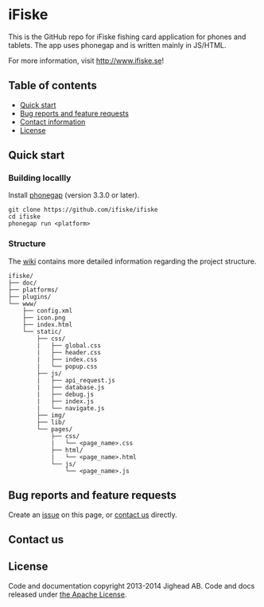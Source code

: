 # iFiske
This is the GitHub repo for iFiske fishing card application for phones and tablets. 
The app uses phonegap and is written mainly in JS/HTML.

For more information, visit <http://www.ifiske.se>!
## Table of contents
- [Quick start](#quick-start)
- [Bug reports and feature requests](#bug-reports-and-feature-requests)
- [Contact information](#contact-us)
- [License](#license)

## Quick start
### Building locallly
Install [phonegap](http://phonegap.com) (version 3.3.0 or later).
````Shell
git clone https://github.com/ifiske/ifiske
cd ifiske
phonegap run <platform>
````
### Structure
The [wiki](https://github.com/ifiske/iFiske/wiki/Folder-structure) contains more detailed information regarding the project structure. 
```
ifiske/
├── doc/
├── platforms/
├── plugins/
└── www/
    ├── config.xml
    ├── icon.png
    ├── index.html
    └── static/
        ├── css/
        |   ├── global.css
        |   ├── header.css
        |   ├── index.css
        |   └── popup.css
        ├── js/
        |   ├── api_request.js
        |   ├── database.js
        |   ├── debug.js
        |   ├── index.js
        |   └── navigate.js
        ├── img/
        ├── lib/
        └── pages/
            ├── css/
            |   └── <page_name>.css
            ├── html/
            |   └── <page_name>.html
            └── js/
                └── <page_name>.js
```
## Bug reports and feature requests
Create an [issue](https://github.com/ifiske/iFiske/issues/new) on this page, or [contact us](#contact-us) directly.
## Contact us

## License
Code and documentation copyright 2013-2014 Jighead AB. Code and docs released under [the Apache License](LICENSE).
